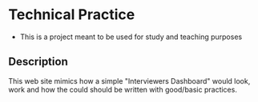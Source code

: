 # Technical Practice

- This is a project meant to be used for study and teaching purposes

## Description

This web site mimics how a simple "Interviewers Dashboard" would look, work and how the could should be written with good/basic practices.
